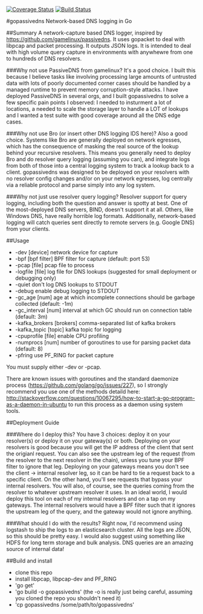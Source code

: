 
[![Coverage Status](https://coveralls.io/repos/github/Phillipmartin/gopassivedns/badge.svg?branch=master)](https://coveralls.io/github/Phillipmartin/gopassivedns?branch=master)
[![Build Status](https://travis-ci.org/Phillipmartin/gopassivedns.svg?branch=master)](https://travis-ci.org/Phillipmartin/gopassivedns)

#gopassivedns
Network-based DNS logging in Go

##Summary
A network-capture based DNS logger, inspired by https://github.com/gamelinux/passivedns.  It uses gopacket to deal with libpcap and packet processing.  It outputs JSON logs.  It is intended to deal with high volume query capture in environments with anywhewre from one to hundreds of DNS resolvers.

###Why not use PassiveDNS from gamelinux?
It's a good choice.  I built this because I believe tasks like involving processing large amounts of untrusted data with lots of poorly documented corner cases should be handled by a managed runtime to prevent memory corruption-style attacks.  I have deployed PassiveDNS in several orgs, and I built gopassivedns to solve a few specific pain points I observed: I needed to insturment a lot of locations, a needed to scale the storage layer to handle a LOT of lookups and I wanted a test suite with good coverage around all the DNS edge cases.

###Why not use Bro (or insert other DNS logging IDS here)?
Also a good choice.  Systems like Bro are generally deployed on network egresses, which has the consequence of masking the real source of the lookup behind your recursive resolvers.  This means you generally need to deploy Bro and do resolver query logging (assuming you can), and integrate logs from both of those into a central logging system to track a lookup back to a client.  gopassivedns was designed to be deployed on your resolvers with no resolver config changes and/or on your network egresses, log centrally via a reliable protocol and parse simply into any log system.  

###Why not just use resolver query logging?
Resolver support for query logging, including both the question and answer is spotty at best.  One of the most-deployed DNS servers, BIND, doesn't support it at all.  Others, like Windows DNS, have really horrible log formats.  Additionally, network-based logging will catch queries sent directly to remote servers (e.g. Google DNS) from your clients.

##Usage

   * -dev [device]              network device for capture
   * -bpf [bpf filter]          BPF filter for capture (default: port 53)
   * -pcap [file]               pcap file to process
   * -logfile [file]            log file for DNS lookups (suggested for small deployment or debugging only)
   * -quiet                     don't log DNS lookups to STDOUT
   * -debug                     enable debug logging to STDOUT
   * -gc_age [num]              age at which incomplete connections should be garbage collected (default: -1m)
   * -gc_interval [num]         interval at which GC should run on connection table (default: 3m)
   * -kafka_brokers [brokers]   comma-separated list of kafka brokers
   * -kafka_topic [topic]       kafka topic for logging
   * -cpuprofile [file]         enable CPU profiling
   * -numprocs [num]            number of goroutines to use for parsing packet data (default: 8)
   * -pfring                    use PF_RING for packet capture

You must supply either -dev or -pcap.  

There are known issues with goroutines and the standard daemonize process (https://github.com/golang/go/issues/227), so I strongly recommend you use one of the methods detaild here: http://stackoverflow.com/questions/10067295/how-to-start-a-go-program-as-a-daemon-in-ubuntu to run this process as a daemon using system tools.

##Deployment Guide

###Where do I deploy this?
You have 3 choices: deploy it on your resolver(s) or deploy it on your gateway(s) or both.  Deploying on your resolvers is good because you will get the IP address of the client that sent the origianl request.  You can also see the upstream leg of the request (from the resolver to the next resolver in the chain), unless you tune your BPF filter to ignore that leg.  Deploying on your gateways means you don't see the client -> internal resolver leg, so it can be hard to tie a request back to a specific client.  On the other hand, you'll see requests that bypass your internal resolvers.  You will also, of course, see the queries coming from the resolver to whatever upstream resolver it uses.  In an ideal world, I would deploy this tool on each of my internal resolvers and on a tap on my gateways.  The internal resolvers would have a BPF filter such that it ignores the upstream leg of the query, and the gateway would not ignore anything.

###What should I do with the results?
Right now, I'd recommend using logstash to ship the logs to an elasticsearch cluster.  All the logs are JSON, so this should be pretty easy.  I would also suggest using something like HDFS for long term storage and bulk analysis.  DNS queries are an amazing source of internal data!

##Build and install
   * clone this repo
   * install libpcap, libpcap-dev and PF_RING
   * 'go get'
   * 'go build -o gopassivedns'  (the -o is really just being careful, assuming you cloned the repo you shouldn't need it)
   * 'cp gopassivedns /some/path/to/gopassivedns'

